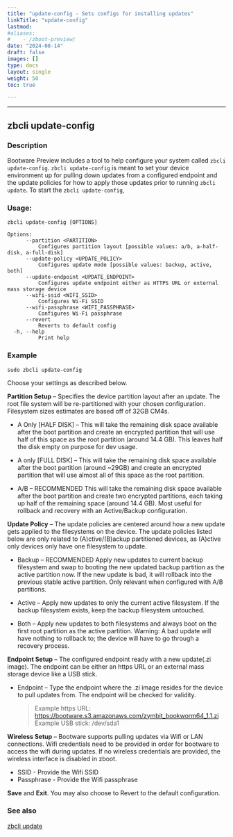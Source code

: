 ```yaml
---
title: "update-config - Sets configs for installing updates"
linkTitle: "update-config"
lastmod:
#aliases:
#    - /zboot-preview/
date: "2024-08-14"
draft: false
images: []
type: docs
layout: single
weight: 50
toc: true

---
```


-----

## zbcli update-config

### Description

Bootware Preview includes a tool to help configure your system called `zbcli update-config`. `zbcli update-config` is meant to set your device environment up for pulling down updates from a configured endpoint and the update policies for how to apply those updates prior to running `zbcli update`.  To start the `zbcli update-config`,

### Usage:
```
zbcli update-config [OPTIONS]

Options:
      --partition <PARTITION>
          Configures partition layout [possible values: a/b, a-half-disk, a-full-disk]
      --update-policy <UPDATE_POLICY>
          Configures update mode [possible values: backup, active, both]
      --update-endpoint <UPDATE_ENDPOINT>
          Configures update endpoint either as HTTPS URL or external mass storage device
      --wifi-ssid <WIFI_SSID>
          Configures Wi-Fi SSID
      --wifi-passphrase <WIFI_PASSPHRASE>
          Configures Wi-Fi passphrase
      --revert
          Reverts to default config
  -h, --help
          Print help
```

### Example 

```
sudo zbcli update-config
```

Choose your settings as described below.

**Partition Setup** – Specifies the device partition layout after an update. The root file system will be re-partitioned with your chosen configuration. Filesystem sizes estimates are based off of 32GB CM4s.

*	A Only [HALF DISK] – This will take the remaining disk space available after the boot partition and create an encrypted partition that will use half of this space as the root partition (around 14.4 GB). This leaves half the disk empty on purpose for dev usage.

*	A only [FULL DISK] – This will take the remaining disk space available after the boot partition (around ~29GB) and create an encrypted partition that will use almost all of this space as the root partition.

*	A/B – RECOMMENDED This will take the remaining disk space available after the boot partition and create two encrypted partitions, each taking up half of the remaining space (around 14.4 GB). Most useful for rollback and recovery with an Active/Backup configuration.

**Update Policy** – The update policies are centered around how a new update gets applied to the filesystems on the device. The update policies listed below are only related to (A)ctive/(B)ackup partitioned devices, as (A)ctive only devices only have one filesystem to update.

*	Backup – RECOMMENDED Apply new updates to current backup filesystem and swap to booting the new updated backup partition as the active partition now. If the new update is bad, it will rollback into the previous stable active partition. Only relevant when configured with A/B partitions.
  
*	Active – Apply new updates to only the current active filesystem. If the backup filesystem exists, keep the backup filesystem untouched. 

*	Both – Apply new updates to both filesystems and always boot on the first root partition as the active partition. Warning: A bad update will have nothing to rollback to; the device will have to go through a recovery process.

**Endpoint Setup** – The configured endpoint ready with a new update(.zi image). The endpoint can be either an https URL or an external mass storage device like a USB stick. 

*	Endpoint – Type the endpoint where the .zi image resides for the device to pull updates from. The endpoint will be checked for validity.

    > Example https URL: https://bootware.s3.amazonaws.com/zymbit_bookworm64_1.1.zi  
    > Example USB stick: /dev/sda1

**Wireless Setup** – Bootware supports pulling updates via Wifi or LAN connections. Wifi credentials need to be provided in order for bootware to access the wifi during updates. If no wireless credentials are provided, the wireless interface is disabled in zboot.

*   SSID - Provide the Wifi SSID
*   Passphrase - Provide the Wifi passphrase

**Save** and **Exit**. You may also choose to Revert to the default configuration.


### See also
    
[zbcli update](../update)


